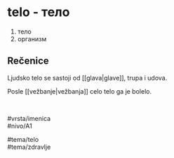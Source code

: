 # telo - тело

1. тело  
2. организм  

## Rečenice

Ljudsko telo se sastoji od [[glava|glave]], trupa i udova.  

Posle [[vežbanje|vežbanja]] celo telo ga je bolelo.  

<br>

#vrsta/imenica  
#nivo/A1  

#tema/telo  
#tema/zdravlje  
